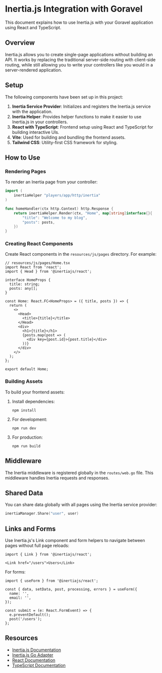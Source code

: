 # Inertia.js Integration with Goravel

This document explains how to use Inertia.js with your Goravel application using React and TypeScript.

## Overview

Inertia.js allows you to create single-page applications without building an API. It works by replacing the traditional server-side routing with client-side routing, while still allowing you to write your controllers like you would in a server-rendered application.

## Setup

The following components have been set up in this project:

1. **Inertia Service Provider**: Initializes and registers the Inertia.js service with the application.
2. **Inertia Helper**: Provides helper functions to make it easier to use Inertia.js in your controllers.
3. **React with TypeScript**: Frontend setup using React and TypeScript for building interactive UIs.
4. **Vite**: Used for building and bundling the frontend assets.
5. **Tailwind CSS**: Utility-first CSS framework for styling.

## How to Use

### Rendering Pages

To render an Inertia page from your controller:

```go
import (
    inertiaHelper "players/app/http/inertia"
)

func homeHandler(ctx http.Context) http.Response {
    return inertiaHelper.Render(ctx, "Home", map[string]interface{}{
        "title": "Welcome to my blog",
        "posts": posts,
    })
}
```

### Creating React Components

Create React components in the `resources/js/pages` directory. For example:

```tsx
// resources/js/pages/Home.tsx
import React from 'react';
import { Head } from '@inertiajs/react';

interface HomeProps {
  title: string;
  posts: any[];
}

const Home: React.FC<HomeProps> = ({ title, posts }) => {
  return (
    <>
      <Head>
        <title>{title}</title>
      </Head>
      <div>
        <h1>{title}</h1>
        {posts.map(post => (
          <div key={post.id}>{post.title}</div>
        ))}
      </div>
    </>
  );
};

export default Home;
```

### Building Assets

To build your frontend assets:

1. Install dependencies:
   ```
   npm install
   ```

2. For development:
   ```
   npm run dev
   ```

3. For production:
   ```
   npm run build
   ```

## Middleware

The Inertia middleware is registered globally in the `routes/web.go` file. This middleware handles Inertia requests and responses.

## Shared Data

You can share data globally with all pages using the Inertia service provider:

```go
inertiaManager.Share("user", user)
```

## Links and Forms

Use Inertia.js's Link component and form helpers to navigate between pages without full page reloads:

```tsx
import { Link } from '@inertiajs/react';

<Link href="/users">Users</Link>
```

For forms:

```tsx
import { useForm } from '@inertiajs/react';

const { data, setData, post, processing, errors } = useForm({
  name: '',
  email: '',
});

const submit = (e: React.FormEvent) => {
  e.preventDefault();
  post('/users');
};
```

## Resources

- [Inertia.js Documentation](https://inertiajs.com/)
- [Inertia.js Go Adapter](https://github.com/petaki/inertia-go)
- [React Documentation](https://reactjs.org/)
- [TypeScript Documentation](https://www.typescriptlang.org/)
